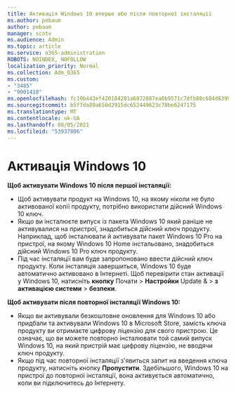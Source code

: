 ```yaml
---
title: Активація Windows 10 вперше або після повторної інсталяції
ms.author: pebaum
author: pebaum
manager: scotv
ms.audience: Admin
ms.topic: article
ms.service: o365-administration
ROBOTS: NOINDEX, NOFOLLOW
localization_priority: Normal
ms.collection: Adm_O365
ms.custom:
- "3485"
- "9001418"
ms.openlocfilehash: fc10b443ef420184281a6872887ea0b9571c7dfb88c684d8399ca0c85e9f4ab3
ms.sourcegitcommit: b5f7da89a650d2915dc652449623c78be6247175
ms.translationtype: MT
ms.contentlocale: uk-UA
ms.lasthandoff: 08/05/2021
ms.locfileid: "53937806"
---
```

# <a name="activate-windows-10"></a>Активація Windows 10

**Щоб активувати Windows 10 після першої інсталяції:**

- Щоб активувати продукт на Windows 10, на якому ніколи не було активованої копії продукту, потрібно використати дійсний Windows 10 ключ.
- Якщо ви інсталюєте випуск із пакета Windows 10 який раніше не активувалися на пристрої, знадобиться дійсний ключ продукту. Наприклад, щоб інсталювати й активувати пакет Windows 10 Pro на пристрої, на якому Windows 10 Home інстальовано, знадобиться дійсний Windows 10 Pro ключ продукту.
- Під час інсталяції вам буде запропоновано ввести дійсний ключ продукту. Коли інсталяція завершиться, Windows 10 буде автоматично активовано в Інтернеті. Щоб перевірити стан активації у Windows 10, натисніть **кнопку** Почати >  **Настройки** Update &  >  **з активацією системи**  >  **безпеки**.

**Щоб активувати після повторної інсталяції Windows 10:**

- Якщо ви активували безкоштовне оновлення для Windows 10 або придбали та активували Windows 10 в Microsoft Store, замість ключа продукту ви отримаєте цифрову ліцензію для свого пристрою. Це означає, що ви можете повторно інсталювати той самий випуск Windows 10, на який пристрій має цифрову ліцензію, не вводячи ключ продукту.
- Якщо під час повторної інсталяції з'явиться запит на введення ключа продукту, натисніть кнопку **Пропустити**. Здебільшого, Windows 10 на пристрої до повторної інсталяції, вона активується автоматично, коли ви підключитесь до Інтернету.
